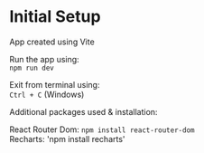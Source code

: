 # Initial Setup

App created using Vite

Run the app using:  
 `npm run dev`

Exit from terminal using:  
 `Ctrl + C` (Windows)

Additional packages used & installation:

React Router Dom: `npm install react-router-dom`  
Recharts: 'npm install recharts'
